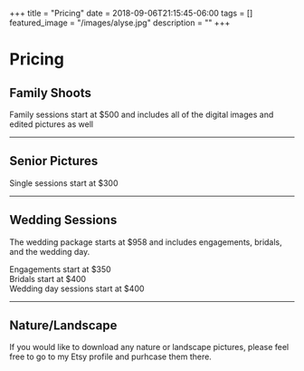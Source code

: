 +++
title =  "Pricing"
date = 2018-09-06T21:15:45-06:00
tags = []
featured_image = "/images/alyse.jpg"
description = ""
+++
# Pricing
## Family Shoots
Family sessions start at $500 and includes all of the digital images and edited pictures as well
***
## Senior Pictures
Single sessions start at $300
***
## Wedding Sessions
The wedding package starts at $958 and includes engagements, bridals, and the wedding day.   

Engagements start at $350   
Bridals start at $400   
Wedding day sessions start at $400
***
## Nature/Landscape
If you would like to download any nature or landscape pictures, please feel free to go to my Etsy profile and purhcase them there.
